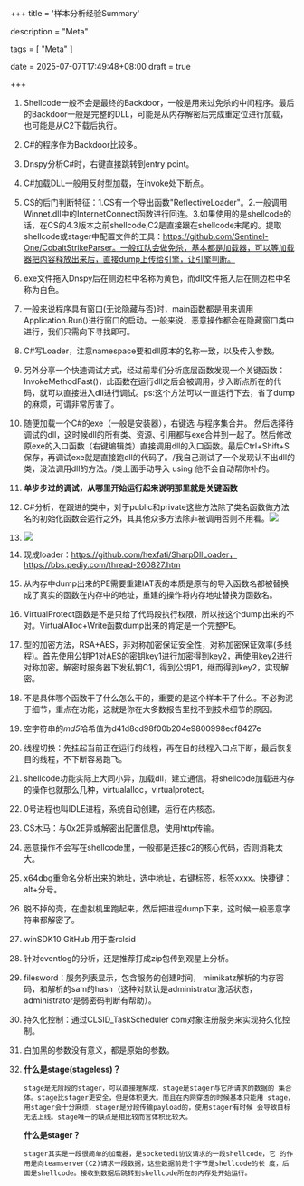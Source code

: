 +++
title = '样本分析经验Summary'

description = "Meta"

tags = [ "Meta" ]

date = 2025-07-07T17:49:48+08:00
draft = true

+++

1. Shellcode一般不会是最终的Backdoor，一般是用来过免杀的中间程序。最后的Backdoor一般是完整的DLL，可能是从内存解密后完成重定位进行加载，也可能是从C2下载后执行。

2. C#的程序作为Backdoor比较多。

3. Dnspy分析C#时，右键直接跳转到entry point。

4. C#加载DLL一般用反射型加载，在invoke处下断点。

5. CS的后门判断特征：1.CS有一个导出函数"ReflectiveLoader"。2.一般调用Winnet.dll中的InternetConnect函数进行回连。3.如果使用的是shellcode的话，在CS的4.3版本之前shellcode,C2是直接跟在shellcode末尾的。提取shellcode或stager中配置文件的工具：https://github.com/Sentinel-One/CobaltStrikeParser。一般红队会做免杀，基本都是加载器，可以等加载器把内容释放出来后，直接dump上传给引擎，让引擎判断。

6. exe文件拖入Dnspy后在侧边栏中名称为黄色，而dll文件拖入后在侧边栏中名称为白色。

7. 一般来说程序具有窗口(无论隐藏与否)时，main函数都是用来调用Application.Run()进行窗口的启动。一般来说，恶意操作都会在隐藏窗口类中进行，我们只需向下寻找即可。

8. C#写Loader，注意namespace要和dll原本的名称一致，以及传入参数。

9. 另外分享一个快速调试方式，经过前辈们分析底层函数发现一个关键函数：InvokeMethodFast()，此函数在运行dll之后会被调用，步入断点所在的代码，就可以直接进入dll进行调试。ps:这个方法可以一直运行下去，省了dump的麻烦，可谓非常厉害了。

10. 随便加载一个C#的exe（一般是安装器），右键选 与程序集合并。 然后选择待调试的dll，这时候dll的所有类、资源、引用都与exe合并到一起了。然后修改原exe的入口函数（右键编辑类）直接调用dll的入口函数。最后Ctrl+Shift+S保存，再调试exe就是直接跑dll的代码了。/我自己测试了一个发现认不出dll的类，没法调用dll的方法。/类上面手动导入 using 他不会自动帮你补的。

11. **单步步过的调试，从哪里开始运行起来说明那里就是关键函数**

12. C#分析，在跟进的类中，对于public和private这些方法除了类名函数做方法名的初始化函数会运行之外，其其他众多方法除非被调用否则不用看。![](https://cdn-yg-zzbm.yun.qianxin.com/attack-forum/2022/08/attach-71d77ae624e91d36b39306bfc1724903d36a4d3f.png)

13. ![](https://cdn-yg-zzbm.yun.qianxin.com/attack-forum/2022/08/attach-9bbce8e47e01835cdc73c824002c5a8ef2f0dd63.png)

14. 现成loader：https://github.com/hexfati/SharpDllLoader，https://bbs.pediy.com/thread-260827.htm

15. 从内存中dump出来的PE需要重建IAT表的本质是原有的导入函数名都被替换成了真实的函数在内存中的地址，重建的操作将内存地址替换为函数名。

16. VirtualProtect函数是不是只给了代码段执行权限，所以按这个dump出来的不对。VirtualAlloc+Write函数dump出来的肯定是一个完整PE。

17. 型的加密方法，RSA+AES，非对称加密保证安全性，对称加密保证效率(多线程)。首先使用公钥P1对AES的密钥key1进行加密得到key2，再使用key2进行对称加密。解密时服务器下发私钥C1，得到公钥P1，继而得到key2，实现解密。

18. 不是具体哪个函数干了什么怎么干的，重要的是这个样本干了什么。不必拘泥于细节，重点在功能，这就是你在大多数报告里找不到技术细节的原因。

19. 空字符串的*md5*哈希值为d41d8cd98f00b204e9800998ecf8427e

20. 线程切换：先挂起当前正在运行的线程，再在目的线程入口点下断，最后恢复目的线程，不下断容易跑飞。

21. shellcode功能实际上大同小异，加载dll，建立通信。将shellcode加载进内存的操作也就那么几种，virtualalloc，virtualprotect。

22. 0号进程也叫IDLE进程，系统自动创建，运行在内核态。

23. CS木马：与0x2E异或解密出配置信息，使用http传输。

24. 恶意操作不会写在shellcode里，一般都是连接c2的核心代码，否则消耗太大。

25. x64dbg重命名分析出来的地址，选中地址，右键标签，标签xxxx。快捷键：alt+分号。

26. 脱不掉的壳，在虚拟机里跑起来，然后把进程dump下来，这时候一般恶意字符串都解密了。

27. winSDK10 GitHub 用于查rclsid

28. 针对eventlog的分析，还是推荐打成zip包传到观星上分析。

29. filesword：服务列表显示，包含服务的创建时间， mimikatz解析的内存密码，和解析的sam的hash（这种对默认是administrator激活状态，administrator是弱密码判断有帮助）。

30. 持久化控制：通过CLSID_TaskScheduler com对象注册服务来实现持久化控制。

31. 白加黑的参数没有意义，都是原始的参数。

32. **什么是stage(stageless)？**

    ```
    stage是无阶段的stager，可以直接理解成，stage是stager与它所请求的数据的 集合体。stage比stager更安全，但是体积更大。而且在内网穿透的时候基本只能用 stage，用stager会十分麻烦，stager是分段传输payload的，使用stager有时候 会导致目标无法上线。stage唯一的缺点是相比较而言体积比较大。
    ```

    **什么是stager？**

    ```
    stager其实是一段很简单的加载器，是socketedi协议请求的一段shellcode，它 的作用是向teamserver(C2)请求一段数据，这些数据前是个字节是shellcode的长 度，后面是shellcode。接收到数据后跳转到shellcode所在的内存处开始运行。
    ```
